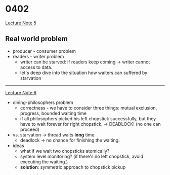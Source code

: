 # 0402

[Lecture Note 5](../lecture-notes/05-synchronization.pdf)

## Real world problem

- producer - consumer problem
- readers - writer problem
  - writer can be starved: if readers keep coming -> writer cannot access to data.
  - let's deep dive into the situation how waiters can suffered by starvation

---

[Lecture Note 6](../lecture-notes/06-deadlock.pdf)

- dining-philosophers problem
  - correctness - we have to consider three things: mutual exclusion, progress, bounded waiting time
  - if all philosophers picked his left chopstick successfully, but they have to wait forever for right chopstick. -> DEADLOCK! (no one can proceed)
- vs. starvation -> thread waits **long** time.
  - deadlock -> no chance for finishing the waiting.
- ideas
  - what if we wait two chopsticks atomically?
  - system level monitoring? (if there's no left chopstick, avoid executing the waiting.)
  - **solution**: symmetric approach to chopstick pickup